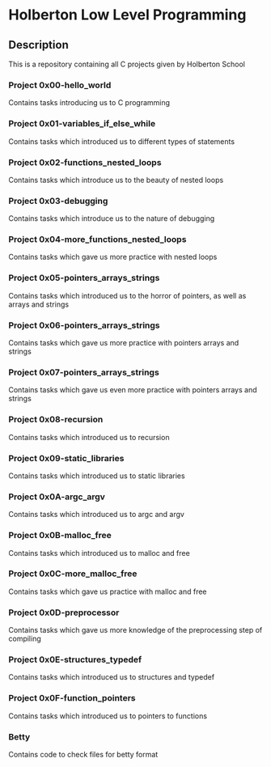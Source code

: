 # Holberton Low Level Programming

## Description

This is a repository containing all C projects given by Holberton School

### Project 0x00-hello_world

Contains tasks introducing us to C programming

### Project 0x01-variables_if_else_while

Contains tasks which introduced us to different types of statements

### Project 0x02-functions_nested_loops

Contains tasks which introduce us to the beauty of nested loops

### Project 0x03-debugging

Contains tasks which introduce us to the nature of debugging

### Project 0x04-more_functions_nested_loops

Contains tasks which gave us more practice with nested loops

### Project 0x05-pointers_arrays_strings

Contains tasks which introduced us to the horror of pointers, as well as arrays
and strings

### Project 0x06-pointers_arrays_strings

Contains tasks which gave us more practice with pointers arrays and strings

### Project 0x07-pointers_arrays_strings

Contains tasks which gave us even more practice with pointers arrays and strings

### Project 0x08-recursion

Contains tasks which introduced us to recursion

### Project 0x09-static_libraries

Contains tasks which introduced us to static libraries

### Project 0x0A-argc_argv

Contains tasks which introduced us to argc and argv

### Project 0x0B-malloc_free

Contains tasks which introduced us to malloc and free

### Project 0x0C-more_malloc_free

Contains tasks which gave us practice with malloc and free

### Project 0x0D-preprocessor

Contains tasks which gave us more knowledge of the preprocessing step of
compiling

### Project 0x0E-structures_typedef

Contains tasks which introduced us to structures and typedef

### Project 0x0F-function_pointers

Contains tasks which introduced us to pointers to functions

### Betty

Contains code to check files for betty format